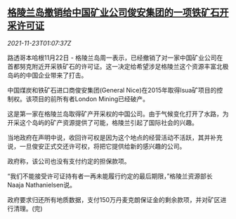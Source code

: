 <!--1637631063000-->
[格陵兰岛撤销给中国矿业公司俊安集团的一项铁矿石开采许可证](https://cn.reuters.com/article/greenland-strips-chinese-licence-mining-idCNKBS2I802K)
------

<div><i>2021-11-23T01:07:37Z</i></div><p>路透哥本哈根11月22日 - 格陵兰岛周一表示，已经撤销了对一家中国矿业公司在首都努克附近开采铁矿石的许可证。这一决定给希望涉足格陵兰这个资源丰富北极岛屿的中国企业带来了打击。</p><p>中国煤炭和铁矿石进口商俊安集团(General Nice)在2015年取得Isua矿项目的控制权。该项目的前所有者London Mining已经破产。</p><p>这是第一家在格陵兰岛取得矿产开采权的中国公司。由于气候变化打开了水路，为开采这个岛屿的矿产资源提供了可能，格陵兰引起了国际社会的兴趣。</p><p>当地政府在声明中说，收回许可权是因为这个地点的经营活动不活跃，其并补充说，一旦俊安正式交还许可权，将把它提供给新的感兴趣的公司。</p><p>政府称，该公司也没有支付约定的担保款项。</p><p>“我们不能接受许可证持有者一再未能履行约定的最后期限，”格陵兰资源部长Naaja Nathanielsen说。</p><p>政府要求归还所有地质数据，支付150万丹麦克朗保证金的剩余款项，并对矿区进行清理。(完)</p>

